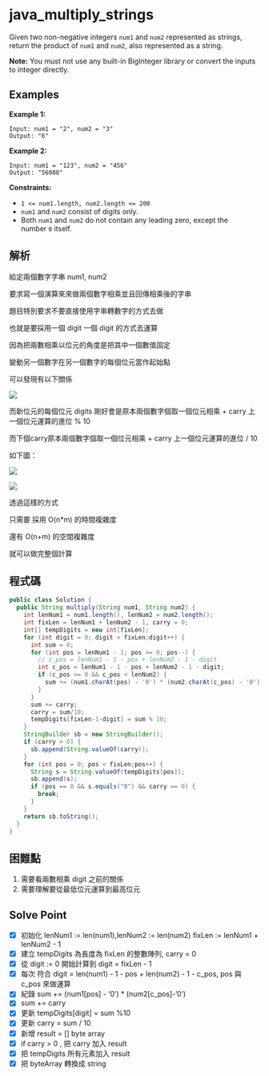 # java_multiply_strings

Given two non-negative integers `num1` and `num2` represented as strings, return the product of `num1` and `num2`, also represented as a string.

**Note:** You must not use any built-in BigInteger library or convert the inputs to integer directly.

## Examples

**Example 1:**

```
Input: num1 = "2", num2 = "3"
Output: "6"

```

**Example 2:**

```
Input: num1 = "123", num2 = "456"
Output: "56088"

```

**Constraints:**

- `1 <= num1.length, num2.length <= 200`
- `num1` and `num2` consist of digits only.
- Both `num1` and `num2` do not contain any leading zero, except the number `0` itself.

## 解析

給定兩個數字字串 num1, num2

要求寫一個演算來來做兩個數字相乘並且回傳相乘後的字串

題目特別要求不要直接使用字串轉數字的方式去做

也就是要採用一個 digit 一個 digit 的方式去運算

因為把兩數相乘以位元的角度是把其中一個數值固定

變動另一個數字在另一個數字的每個位元當作起始點

可以發現有以下關係

![](https://i.imgur.com/NEem4t0.png)


而新位元的每個位元 digits 剛好會是原本兩個數字個取一個位元相乘 + carry 上一個位元運算的進位 % 10

而下個carry原本兩個數字個取一個位元相乘 + carry 上一個位元運算的進位 / 10

如下圖：

![](https://i.imgur.com/9Z4PvqO.png)

![](https://i.imgur.com/98rqrFA.png)

透過這樣的方式

只需要 採用 O(n*m) 的時間複雜度

還有 O(n+m) 的空間複雜度

就可以做完整個計算

## 程式碼
```java
public class Solution {
  public String multiply(String num1, String num2) {
    int lenNum1 = num1.length(), lenNum2 = num2.length();
    int fixLen = lenNum1 + lenNum2 - 1, carry = 0;
    int[] tempDigits = new int[fixLen];
    for (int digit = 0; digit < fixLen;digit++) {
      int sum = 0;
      for (int pos = lenNum1 - 1; pos >= 0; pos--) {
        // c_pos = lenNum1 - 1 - pos + lenNum2 - 1 - digit
        int c_pos = lenNum1 - 1 - pos + lenNum2 - 1 - digit;
        if (c_pos >= 0 && c_pos < lenNum2) {
          sum += (num1.charAt(pos) - '0') * (num2.charAt(c_pos) - '0');
        }
      }
      sum += carry;
      carry = sum/10;
      tempDigits[fixLen-1-digit] = sum % 10;
    }
    StringBuilder sb = new StringBuilder();
    if (carry > 0) {
      sb.append(String.valueOf(carry));
    }
    for (int pos = 0; pos < fixLen;pos++) {
      String s = String.valueOf(tempDigits[pos]);
      sb.append(s);
      if (pos == 0 && s.equals("0") && carry == 0) {
        break;
      }
    }
    return sb.toString();
  }
}
```
## 困難點

1. 需要看兩數相乘 digit 之前的關係
2. 需要理解要從最低位元運算到最高位元

## Solve Point

- [x]  初始化 lenNum1 := len(num1),lenNum2 := len(num2) fixLen := lenNum1 + lenNum2 - 1
- [x]  建立 tempDigits 為長度為 fixLen 的整數陣列, carry = 0
- [x]  從 digit := 0 開始計算到 digit = fixLen - 1
- [x]  每次 符合 digit = len(num1) - 1 - pos + len(num2) - 1 - c_pos, pos 與 c_pos 來做運算
- [x]  紀錄 sum += (num1[pos] - ‘0’) * (num2[c_pos]-’0’)
- [x]  sum += carry
- [x]  更新 tempDigits[digit] = sum %10
- [x]  更新 carry = sum / 10
- [x]  新增 result = [] byte array
- [x]  if carry > 0 , 把 carry 加入 result
- [x]  把 tempDigits 所有元素加入 result
- [x]  把 byteArray 轉換成 string
